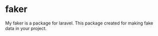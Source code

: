 # faker
My faker is a package for laravel. This package created for making fake data in your project.
